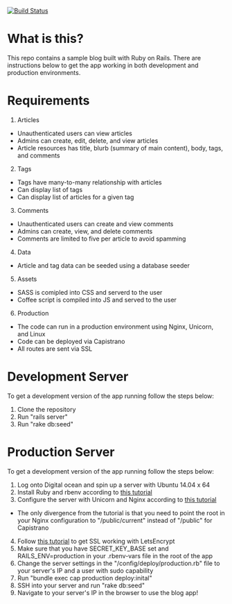 [![Build Status](https://secure.travis-ci.org/galopeian1/ror-blog.png?branch=master)](http://travis-ci.org/galopeian1/ror-blog)
# What is this?
This repo contains a sample blog built with Ruby on Rails. There are instructions below to get the app working in both development and production environments.

# Requirements
1. Articles
  - Unauthenticated users can view articles
  - Admins can create, edit, delete, and view articles
  - Article resources has title, blurb (summary of main content), body, tags, and comments
2. Tags
  - Tags have many-to-many relationship with articles
  - Can display list of tags
  - Can display list of articles for a given tag
3. Comments
  - Unauthenticated users can create and view comments
  - Admins can create, view, and delete comments
  - Comments are limited to five per article to avoid spamming
4. Data
  - Article and tag data can be seeded using a database seeder
5. Assets
  - SASS is comipled into CSS and serverd to the user
  - Coffee script is compiled into JS and served to the user
6. Production
  - The code can run in a production environment using Nginx, Unicorn, and Linux
  - Code can be deployed via Capistrano
  - All routes are sent via SSL

# Development Server
To get a development version of the app running follow the steps below:

1. Clone the repository
2. Run "rails server"
3. Run "rake db:seed"

# Production Server
To get a development version of the app running follow the steps below:

1. Log onto Digital ocean and spin up a server with Ubuntu 14.04 x 64
2. Install Ruby and rbenv according to [this tutorial](https://www.digitalocean.com/community/tutorials/how-to-install-ruby-on-rails-with-rbenv-on-ubuntu-14-04)
3. Configure the server with Unicorn and Nginx according to [this tutorial](https://www.digitalocean.com/community/tutorials/how-to-deploy-a-rails-app-with-unicorn-and-nginx-on-ubuntu-14-04)
  - The only divergence from the tutorial is that you need to point the root in your Nginx configuration to "/public/current" instead of "/public" for Capistrano
4. Follow [this tutorial](https://www.digitalocean.com/community/tutorials/how-to-secure-nginx-with-let-s-encrypt-on-ubuntu-14-04) to get SSL working with LetsEncrypt
5. Make sure that you have SECRET_KEY_BASE set and RAILS_ENV=production in your .rbenv-vars file in the root of the app
6. Change the server settings in the "/config/deploy/production.rb" file to your server's IP and a user with sudo capability
7. Run "bundle exec cap production deploy:inital"
8. SSH into your server and run "rake db:seed"
9. Navigate to your server's IP in the browser to use the blog app!


